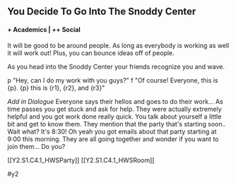 ## You Decide To Go Into The Snoddy Center
#### + Academics | ++ Social

It will be good to be around people.
As long as everybody is working as well it will work out!
Plus, you can bounce ideas off of people.

As you head into the Snoddy Center your friends recognize you and wave.

p "Hey, can I do my work with you guys?"
f "Of course! Everyone, this is {p}. {p} this is {r1}, {r2}, and {r3}"

*Add in Dialogue*
Everyone says their hellos and goes to do their work...
As time passes you get stuck and ask for help.
They were actually extremely helpful and you got work done really quick.
You talk about yourself a little bit and get to know them.
They mention that the party that's starting soon..
Wait what?
It's 8:30!
Oh yeah you got emails about that party starting at 9:00 this morning.
They are all going together and wonder if you want to join them...
Do you?

[[Y2.S1.C4.1_HWSParty]]
[[Y2.S1.C4.1_HWSRoom]]

#y2
